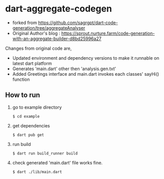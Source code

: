 # dart-aggregate-codegen
* forked from https://github.com/sagrgpt/dart-code-generation/tree/aggregateAnalyser
* Original Author's blog : https://sprout.nurture.farm/code-generation-with-an-aggregate-builder-d8bd25996a27

Changes from original code are,
 - Updated environment and dependency versions to make it runnable on latest dart platform
 - Generates 'main.dart' other then 'analysis.gen.txt'
 - Added Greetings interface and main.dart invokes each classes' sayHi() function

## How to run
1. go to example directory

    <code>$ cd example</code>

2. get dependencies

    <code>$ dart pub get</code>
    
3. run build

   <code>$ dart run build_runner build</code>
   
5. check generated 'main.dart' file works fine.

   <code>$ dart ./lib/main.dart</code>
   
